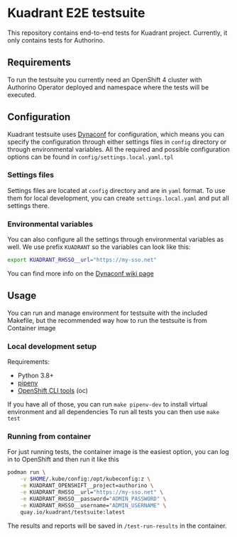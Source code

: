 # Kuadrant E2E testsuite

This repository contains end-to-end tests for Kuadrant project. Currently, it only contains tests for Authorino.

## Requirements

To run the testsuite you currently need an OpenShift 4 cluster with Authorino Operator deployed and namespace where the tests will be executed.

## Configuration

Kuadrant testsuite uses [Dynaconf](https://www.dynaconf.com/) for configuration, which means you can specify the configuration through either settings files in `config` directory or through environmental variables. 
All the required and possible configuration options can be found in `config/settings.local.yaml.tpl`

### Settings files

Settings files are located at `config` directory and are in `yaml` format. To use them for local development, you can create `settings.local.yaml` and put all settings there.

### Environmental variables

You can also configure all the settings through environmental variables as well. We use prefix `KUADRANT` so the variables can look like this:
```bash
export KUADRANT_RHSSO__url="https://my-sso.net"
```
You can find more info on the [Dynaconf wiki page](https://www.dynaconf.com/envvars/)

## Usage

You can run and manage environment for testsuite with the included Makefile, but the recommended way how to run the testsuite is from Container image

### Local development setup

Requirements:
* Python 3.8+
* [pipenv](https://pipenv.pypa.io/en/latest/)
* [OpenShift CLI tools](https://docs.openshift.com/container-platform/latest/cli_reference/openshift_cli/getting-started-cli.html) (oc)

If you have all of those, you can run ```make pipenv-dev``` to install virtual environment and all dependencies
To run all tests you can then use ```make test```

### Running from container

For just running tests, the container image is the easiest option, you can log in to OpenShift and then run it like this
```bash
podman run \
	-v $HOME/.kube/config:/opt/kubeconfig:z \
	-e KUADRANT_OPENSHIFT__project=authorino \
	-e KUADRANT_RHSSO__url="https://my-sso.net" \
	-e KUADRANT_RHSSO__password="ADMIN_PASSWORD" \
	-e KUADRANT_RHSSO__username="ADMIN_USERNAME" \
	quay.io/kuadrant/testsuite:latest
```
The results and reports will be saved in `/test-run-results` in the container.
